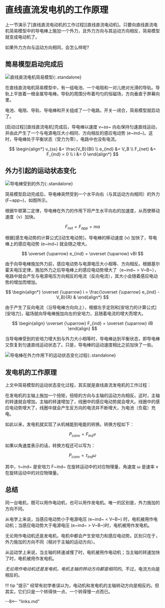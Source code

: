 # 直线直流发电机的工作原理

上一节演示了[直线直流电动机的工作过程][直线直流电动机]。只要向直线直流电机简易模型中的导电棒上施加一个外力，且外力方向与其运动方向相反，简易模型就变成电动机了。

如果外力方向与运动方向相同，会怎么样呢?

## 简易模型启动完成后

![直线直流电机简易模型](https://picx.zhimg.com/v2-6b58c4d81497e34e3d4a6b1b09572d67_1440w.jpg "直线直流电机简易模型"){:.standalone}

在直线直流电机简易模型中，有一组电池、一个电阻和一对儿绝对光滑的导轨。导轨上平放着一根金属导电棒。导轨的周围分布着均匀的恒磁场，方向垂直于屏幕向里。

电池、电阻、导轨、导电棒和开关组成了一个电路。开关一闭合，简易模型就启动了。

[启动过程][直线直流电机]完成后，导电棒以速度 v~ss~ 向右保持匀速直线运动，并由此产生了一个与电源电压大小相同、方向相反的感应电动势 (e~ind~)。这时，导电棒处于平衡状态（受力为零），电路中也没有电流。

$$
\begin{align*}
v_{ss} &= \frac{V_B}{Bl} \\
e_{ind} &= V_B \\
F_{net} &= F_{ind} = 0 \\
i &= 0
\end{align*}
$$

## 外力引起的运动状态变化

![导电棒受到的外力](https://pic3.zhimg.com/v2-134f09c47b65931cba45e221411efb0a_1440w.jpg "导电棒受到的外力"){:.standalone}

简易模型启动完成后，导电棒突然受到一个水平向右（与其运动方向相同）的外力 (F~app~)，如图所示。

根据牛顿第二定律，导电棒在外力的作用下将产生水平向右的加速度，从而使移动速度（v）加快。

$$
F_{net} = F_{app} = ma
$$

根据[感生电动势的计算公式][动生电动势]，导电棒的移动速度 (v) 加快了，导电棒上的感应电动势 (e~ind~) 就会随之增大。

$$
\overset {\uparrow} e_{ind} = \overset {\uparrow} vBl
$$

由于向导电棒施加外力前，感应电动势与电源电压大小相等、方向相反。根据基尔霍夫电压定律，施加外力之后导电棒上的感应电动势增大了（e~ind~ > V~B~），电路中就会产生与电源电压方向相反的电流（反向电流），其大小会随着感应电动势的增加而增加。

$$
\begin{align*}
\overset {\uparrow} i = \frac{\overset {\uparrow} e_{ind} - V_B}{R} &
\end{align*}
$$

由于产生了反向电流（沿导电棒方向向上），根据左手定则和[安培力的计算公式][安培力]，磁场就向导电棒施加向左的安培力，且随着电流的增大而增大。

$$
\begin{align}
\overset {\uparrow} F_{ind} = \overset {\uparrow} ilB
\end{align}
$$

当导电棒受到的安培力增大到与外力大小相等时，导电棒达到平衡状态，即导电棒又恢复到匀速直线运动状态了。只是，导电棒的运动速度相比之前加快了一些。

![导电棒在外力作用下的运动状态变化过程](https://pic1.zhimg.com/v2-423a983b8d75416354fad07889bcc6de_b.webp "导电棒在外力作用下的运动状态变化过程"){:.standalone}

## 发电机的工作原理

上文中简易模型的运动状态变化过程，其实就是直线直流发电机的工作过程：

在发电机的主轴上施加一个扭矩，扭矩的方向与主轴的运动方向相反。这时，主轴的转速就会增加。主轴的转速增加了，线圈中的感应电动势就会增大。线圈中的感应电动势增大了，线圈中就会产生反方向的电流并不断增大，为电池（负载）充电。

如此以来，发电机就实现了从机械能到电能的转换。转换方程如下：

$$
P_{conv} = F_{ind}v
$$

如果以角速度表示的话，转换方程还可以写为：

$$
P_{conv} = \tau_{ind}\omega
$$

其中，τ~ind~ 是安培力 F~ind~ 在旋转运动中的对应物理量，角速度 ω 是速率 v 在旋转运动中的对应物理量。

## 总结

同一台电机，既可以用作电动机，也可以用作发电机。唯一的区别是，外力施加的方向不同。

从电学上来说，当感应电动势小于电源电压 (e~ind~ < V~B~) 时，电机被用作电动机；当感应电动势大于电源电压 (e~ind~ > V~B~)时，电机被用作发电机。

无论用作电动机还是发电机，电机中都会产生安培力和感应电动势。区别只在于，外力施加的方向不同（相对于主轴的运动方向）。

从运动学上来说，当主轴的转速减慢了时，电机被用作电动机；当主轴的转速加快了时，电机被用作发电机。

*无论用作电动机还是发电机，电机主轴的转动方向都是相同的*。不过，电流方向是相反的。

!!! tip "提示"
    经常有初学者误以为，电动机和发电机的主轴转动方向是相反的。但其实，它们只是一个转得快一点、一个转得慢一点而已。

--8<-- "links.md"